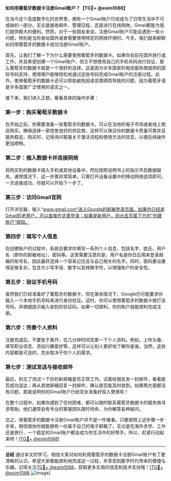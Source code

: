 **如何用葡萄牙数据卡注册Gmail账户？【TG💪+ @esim1088】**

在当今这个高度数字化的世界里，拥有一个Gmail账户已经成为了日常生活中不可或缺的一部分。无论是接收邮件、管理日程，还是进行在线购物，Gmail都能为我们提供极大的便利。然而，对于一些朋友来说，注册Gmail账户可能会遇到一些小问题，特别是当你身处国外或者需要使用特定的网络环境时。今天，我们就来聊聊如何用葡萄牙的数据卡成功注册Gmail账户。

首先，让我们了解一下为什么需要使用葡萄牙的数据卡。如果你目前在国外旅行或工作，并且希望创建一个Gmail账户，但又不想使用自己的手机号码进行验证，那么葡萄牙的数据卡就是一个很好的选择。这是因为许多国家的电信服务商提供的国际号码支持，使得用户能够轻松地通过这些号码完成Gmail账户的注册过程。此外，使用葡萄牙的数据卡还可以帮助避免因语言障碍而导致的问题，因为葡萄牙语是许多国家广泛使用的语言之一。

接下来，我们进入正题，看看具体的操作步骤：

### **第一步：购买葡萄牙数据卡**
在开始之前，你需要准备一张葡萄牙的数据卡。可以在当地的电子市场或者线上商店购买。确保选择一家信誉良好的供应商，这样可以保证你的数据卡质量可靠并且服务稳定。购买时，记得询问客服关于激活流程和使用方法的信息，以便后续操作更加顺畅。

### **第二步：插入数据卡并连接网络**
将购买到的数据卡插入手机或其他设备中，然后按照说明书上的指示开启数据服务。通常情况下，这一步骤非常简单，只需打开设备设置中的移动网络选项即可。一旦连接成功，你就可以开始下一步了。

### **第三步：访问Gmail官网**
打开浏览器，输入“www.gmail.com”进入Google的邮箱登录页面。如果你已经是Gmail的老用户，可以直接在这里登录；如果是新用户，则点击页面下方的“创建账户”按钮。

### **第四步：填写个人信息**
在创建账户的过程中，系统会要求你填写一系列个人信息，包括名字、姓氏、用户名（即你的邮箱地址）、密码等。这里需要注意的是，用户名是你日后用来登录邮箱的账号名，因此最好选择一个容易记住且与自己相关的名字。同时，密码要设置得足够复杂，包含大小写字母、数字以及特殊字符，以增强账户的安全性。

### **第五步：验证手机号码**
虽然我们已经准备好了葡萄牙的数据卡，但在某些情况下，Google仍可能要求你输入一个本地手机号码来进行身份验证。这时，你可以使用葡萄牙的数据卡拨打该号码，并根据提示输入收到的验证码。如果一切顺利，你的账户就能顺利完成注册。

### **第六步：完善个人资料**
注册完成后，不要急于离开，花几分钟时间完善一下个人资料。例如，上传头像、填写职业信息、添加兴趣爱好等，这样可以让别人更好地了解你是谁。当然，这些内容都是可选的，完全取决于你个人的需求。

### **第七步：测试发送与接收邮件**
最后，别忘了测试一下你的新邮箱是否正常工作。试着给朋友发一封邮件，看看能否成功送达；再从其他邮箱回复一封邮件，确认是否能及时收到。如果两方面都没有问题，那就说明你的Gmail账户已经完全准备好投入使用啦！

在整个过程中，如果你遇到了任何困难，都可以随时联系葡萄牙数据卡的服务商寻求帮助。他们通常会有专业的客服团队随时待命，为你解答各种疑问。

总之，用葡萄牙的数据卡注册Gmail账户并不是一件难事。只要按照上述步骤一步步来，相信很快你就能拥有一份属于自己的电子邮箱了。无论是在海外求学、工作还是旅行，一个稳定的Gmail账户都会成为你生活中的好帮手。所以，赶紧行动起来吧！[[TG💪+ @esim1088](https://t.me/s/esim1088)]

---

**总结**
通过本文的学习，相信大家对如何利用葡萄牙的数据卡注册Gmail账户有了更清晰的认识。希望大家都能顺利地完成这一过程，并享受到数字时代带来的便捷与乐趣。记得关注[TG💪+ @esim1088](https://t.me/s/esim1088)，获取更多实用的信息和技术支持哦！[[TG💪+ @esim1088](https://t.me/s/esim1088) ![Image](https://i.postimg.cc/4NQfJmqS/Snipaste-2025-05-13-00-14-12.png)]